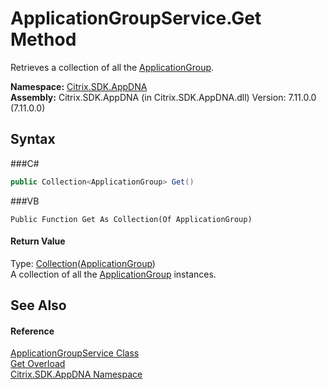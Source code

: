 # ApplicationGroupService.Get Method 
 

Retrieves a collection of all the <a href="T_Citrix_SDK_AppDNA_ApplicationGroup">ApplicationGroup</a>.

**Namespace:**&nbsp;<a href="N_Citrix_SDK_AppDNA">Citrix.SDK.AppDNA</a><br />**Assembly:**&nbsp;Citrix.SDK.AppDNA (in Citrix.SDK.AppDNA.dll) Version: 7.11.0.0 (7.11.0.0)

## Syntax

###C#
```csharp
public Collection<ApplicationGroup> Get()
```

###VB
```vbnet
Public Function Get As Collection(Of ApplicationGroup)
```


#### Return Value
Type: <a href="http://msdn2.microsoft.com/en-us/library/ms132397" target="_blank">Collection</a>(<a href="T_Citrix_SDK_AppDNA_ApplicationGroup">ApplicationGroup</a>)<br />A collection of all the <a href="T_Citrix_SDK_AppDNA_ApplicationGroup">ApplicationGroup</a> instances.

## See Also


#### Reference
<a href="T_Citrix_SDK_AppDNA_ApplicationGroupService">ApplicationGroupService Class</a><br /><a href="Overload_Citrix_SDK_AppDNA_ApplicationGroupService_Get">Get Overload</a><br /><a href="N_Citrix_SDK_AppDNA">Citrix.SDK.AppDNA Namespace</a><br />